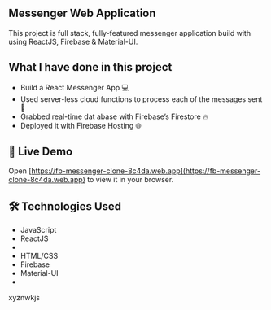 ## Messenger Web Application 

This project is full stack, fully-featured messenger application build with using ReactJS, Firebase & Material-UI.


## What I have done in this project

- Build a React Messenger App 💻
- Used server-less cloud functions to process each of the messages sent 🚀
- Grabbed real-time dat abase with Firebase’s Firestore 🔥
- Deployed it with Firebase Hosting 🌐

## 🚀 Live Demo

Open [https://fb-messenger-clone-8c4da.web.app](https://fb-messenger-clone-8c4da.web.app) to view it in your browser.
    
## 🛠 Technologies Used 
        
        
- JavaScript
- ReactJS
-   
- HTML/CSS
- Firebase
- Material-UI
- 






xyznwkjs


